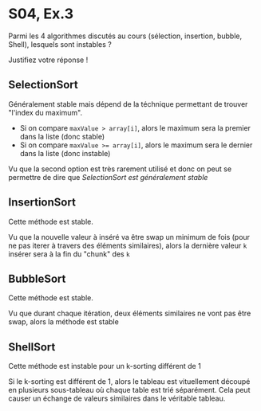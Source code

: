# S04, Ex.3

Parmi les 4 algorithmes discutés au cours (sélection, insertion, bubble, Shell), lesquels sont instables ?

Justifiez votre réponse !

## SelectionSort

Généralement stable mais dépend de la téchnique permettant de trouver "l'index du maximum".

- Si on compare `maxValue > array[i]`, alors le maximum sera la premier dans la liste (donc stable)
- Si on compare  `maxValue >= array[i]`, alors le maximum sera le dernier dans la liste (donc instable)

Vu que la second option est très rarement utilisé et donc on peut se permettre de dire que *SelectionSort est 
généralement stable*

## InsertionSort

Cette méthode est stable. 

Vu que la nouvelle valeur à inséré va être swap un minimum de fois (pour ne pas iterer à travers des éléments similaires), 
alors la dernière valeur `k` insérer sera à la fin du "chunk" des `k`

## BubbleSort

Cette méthode est stable.

Vu que durant chaque itération, deux éléments similaires ne vont pas être swap, alors la méthode est stable

## ShellSort

Cette méthode est instable pour un k-sorting différent de 1

Si le k-sorting est différent de 1, alors le tableau est vituellement découpé en plusieurs sous-tableau où chaque table est
trié séparément. Cela peut causer un échange de valeurs similaires dans le véritable tableau.
